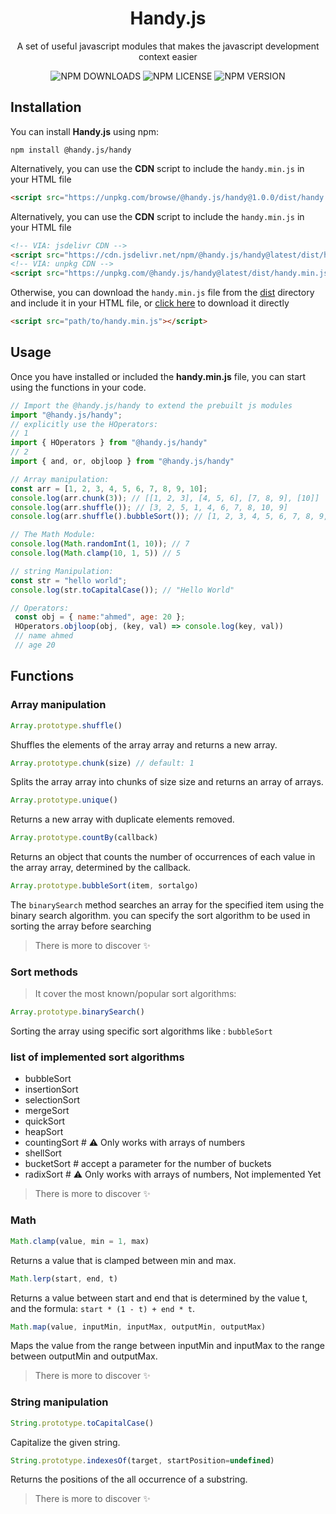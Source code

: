 <h1 align="center">Handy.js</h1>

<p align="center">
A set of useful javascript modules that makes the javascript development context easier
</p>

<p align="center">
<img alt="NPM DOWNLOADS" src="https://img.shields.io/npm/dw/@handy.js/handy?color=5319e7&style=flat-square">
<img alt="NPM LICENSE" src="https://img.shields.io/npm/l/@handy.js/handy?color=k&label=license&style=flat-square">
<img alt="NPM VERSION" src="https://img.shields.io/npm/v/@handy.js/handy?color=ff6905&label=npm&style=flat-square">
</p>

## Installation

You can install **Handy.js** using npm:

```shell
npm install @handy.js/handy
```
Alternatively, you can use the **CDN** script to include the `handy.min.js` in your HTML file

```html
<script src="https://unpkg.com/browse/@handy.js/handy@1.0.0/dist/handy.min.cjs"></script>
```

Alternatively, you can use the **CDN** script to include the `handy.min.js` in your HTML file

```html
<!-- VIA: jsdelivr CDN -->
<script src="https://cdn.jsdelivr.net/npm/@handy.js/handy@latest/dist/handy.min.js"></script>
<!-- VIA: unpkg CDN -->
<script src="https://unpkg.com/@handy.js/handy@latest/dist/handy.min.js"></script>
```

Otherwise, you can download the `handy.min.js` file from the [dist](./dist/handy.min.cjs) directory and include it in your HTML file, or [click here](https://cdn.jsdelivr.net/npm/@handy.js/handy@latest/dist/handy.min.cjs) to download it directly

```html
<script src="path/to/handy.min.js"></script>
```

## Usage

Once you have installed or included the **handy.min.js** file, you can start using the functions in your code.

```javascript
// Import the @handy.js/handy to extend the prebuilt js modules
import "@handy.js/handy";
// explicitly use the HOperators:
// 1
import { HOperators } from "@handy.js/handy"
// 2
import { and, or, objloop } from "@handy.js/handy"

// Array manipulation:
const arr = [1, 2, 3, 4, 5, 6, 7, 8, 9, 10];
console.log(arr.chunk(3)); // [[1, 2, 3], [4, 5, 6], [7, 8, 9], [10]]
console.log(arr.shuffle()); // [3, 2, 5, 1, 4, 6, 7, 8, 10, 9]
console.log(arr.shuffle().bubbleSort()); // [1, 2, 3, 4, 5, 6, 7, 8, 9, 10]

// The Math Module:
console.log(Math.randomInt(1, 10)); // 7
console.log(Math.clamp(10, 1, 5)) // 5

// string Manipulation:
const str = "hello world";
console.log(str.toCapitalCase()); // "Hello World"

// Operators:
 const obj = { name:"ahmed", age: 20 };
 HOperators.objloop(obj, (key, val) => console.log(key, val))
 // name ahmed
 // age 20
```

## Functions

### Array manipulation

```javascript
Array.prototype.shuffle()
```

Shuffles the elements of the array array and returns a new array.

```javascript
Array.prototype.chunk(size) // default: 1
```

Splits the array array into chunks of size size and returns an array of arrays.

```javascript
Array.prototype.unique()
```

Returns a new array with duplicate elements removed.

```javascript
Array.prototype.countBy(callback)
```

Returns an object that counts the number of occurrences of each value in the array array, determined by the callback.

```javascript
Array.prototype.bubbleSort(item, sortalgo)
```

The `binarySearch` method searches an array for the specified item using the binary search algorithm. you can specify the sort algorithm to be used in sorting the array before searching

> There is more to discover ✨

### Sort methods

> It cover the most known/popular sort algorithms:

```javascript
Array.prototype.binarySearch()
```

Sorting the array using specific sort algorithms like : `bubbleSort`

### list of implemented sort algorithms

- bubbleSort
- insertionSort
- selectionSort
- mergeSort
- quickSort
- heapSort
- countingSort # ⚠ Only works with arrays of numbers
- shellSort
- bucketSort # accept a parameter for the number of buckets
- radixSort # ⚠ Only works with arrays of numbers, Not implemented Yet

> There is more to discover ✨

### Math

```javascript
Math.clamp(value, min = 1, max)
```

Returns a value that is clamped between min and max.

```javascript
Math.lerp(start, end, t)
```

Returns a value between start and end that is determined by the value t, and the formula: `start * (1 - t) + end * t`.

```javascript
Math.map(value, inputMin, inputMax, outputMin, outputMax)
```

Maps the value from the range between inputMin and inputMax to the range between outputMin and outputMax.

> There is more to discover ✨

### String manipulation

```javascript
String.prototype.toCapitalCase()
```

Capitalize the given string.

```javascript
String.prototype.indexesOf(target, startPosition=undefined)
```

Returns the positions of the all occurrence of a substring.

> There is more to discover ✨

